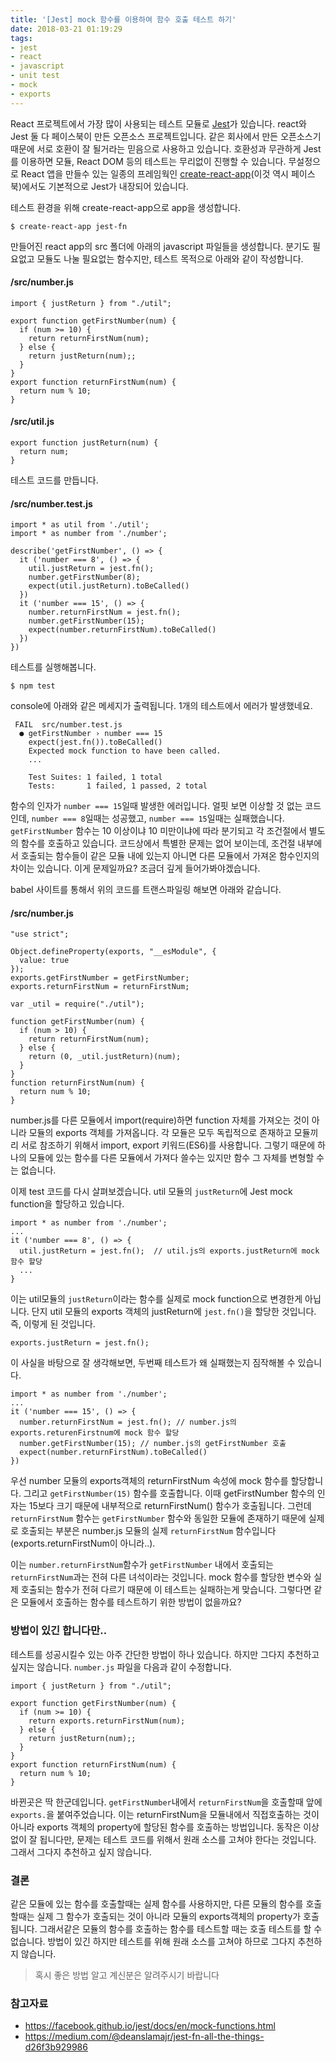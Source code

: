 ```yaml
---
title: '[Jest] mock 함수를 이용하여 함수 호출 테스트 하기'
date: 2018-03-21 01:19:29
tags:
- jest
- react
- javascript
- unit test
- mock
- exports
---
```

React 프로젝트에서 가장 많이 사용되는 테스트 모듈로 [Jest](https://facebook.github.io/jest/)가 있습니다. react와 Jest 둘 다 페이스북이 만든 오픈소스 프로젝트입니다. 같은 회사에서 만든 오픈소스기 때문에 서로 호환이 잘 될거라는 믿음으로 사용하고 있습니다. 호환성과 무관하게 Jest를 이용하면 모듈, React DOM 등의 테스트는 무리없이 진행할 수 있습니다. 무설정으로 React 앱을 만들수 있는 일종의 프레임웍인 [create-react-app](https://github.com/facebook/create-react-app)(이것 역시 페이스북)에서도 기본적으로 Jest가 내장되어 있습니다.

테스트 환경을 위해 create-react-app으로 app을 생성합니다.
```
$ create-react-app jest-fn
```
만들어진 react app의 src 폴더에 아래의 javascript 파일들을 생성합니다.
분기도 필요없고 모듈도 나눌 필요없는 함수지만, 테스트 목적으로 아래와 같이 작성합니다.

#### /src/number.js
```
import { justReturn } from "./util";

export function getFirstNumber(num) {
  if (num >= 10) {
    return returnFirstNum(num);
  } else {
    return justReturn(num);;
  }
}
export function returnFirstNum(num) {
  return num % 10;
}
```

#### /src/util.js
```
export function justReturn(num) {
  return num;
}
```

테스트 코드를 만듭니다.

#### /src/number.test.js
```
import * as util from './util';
import * as number from './number';

describe('getFirstNumber', () => {
  it ('number === 8', () => {
    util.justReturn = jest.fn();
    number.getFirstNumber(8);
    expect(util.justReturn).toBeCalled()
  })
  it ('number === 15', () => {
    number.returnFirstNum = jest.fn();
    number.getFirstNumber(15);
    expect(number.returnFirstNum).toBeCalled()
  })
})
```

테스트를 실행해봅니다.
```
$ npm test
```
console에 아래와 같은 메세지가 출력됩니다. 1개의 테스트에서 에러가 발생했네요.
```
 FAIL  src/number.test.js
  ● getFirstNumber › number === 15
    expect(jest.fn()).toBeCalled()
    Expected mock function to have been called.
    ...

    Test Suites: 1 failed, 1 total
    Tests:       1 failed, 1 passed, 2 total
```

함수의 인자가 `number === 15`일때 발생한 에러입니다. 얼핏 보면 이상할 것 없는 코드인데, `number === 8`일때는 성공했고, `number === 15`일때는 실패했습니다. `getFirstNumber` 함수는 10 이상이냐 10 미만이냐에 따라 분기되고 각 조건절에서 별도의 함수를 호출하고 있습니다. 코드상에서 특별한 문제는 없어 보이는데, 조건절 내부에서 호출되는 함수들이 같은 모듈 내에 있는지 아니면 다른 모듈에서 가져온 함수인지의 차이는 있습니다. 이게 문제일까요? 조금더 깊게 들어가봐야겠습니다.

babel 사이트를 통해서 위의 코드를 트랜스파일링 해보면 아래와 같습니다.

#### /src/number.js
```
"use strict";

Object.defineProperty(exports, "__esModule", {
  value: true
});
exports.getFirstNumber = getFirstNumber;
exports.returnFirstNum = returnFirstNum;

var _util = require("./util");

function getFirstNumber(num) {
  if (num > 10) {
    return returnFirstNum(num);
  } else {
    return (0, _util.justReturn)(num);
  }
}
function returnFirstNum(num) {
  return num % 10;
}
```
number.js를 다른 모듈에서 import(require)하면 function 자체를 가져오는 것이 아니라 모듈의 exports 객체를 가져옵니다. 각 모듈은 모두 독립적으로 존재하고 모듈끼리 서로 참조하기 위해서 import, export 키워드(ES6)를 사용합니다. 그렇기 때문에 하나의 모듈에 있는 함수를 다른 모듈에서 가져다 쓸수는 있지만 함수 그 자체를 변형할 수는 없습니다.

이제 test 코드를 다시 살펴보겠습니다. util 모듈의 `justReturn`에 Jest mock function을 할당하고 있습니다.
```
import * as number from './number';
...
it ('number === 8', () => {
  util.justReturn = jest.fn();  // util.js의 exports.justReturn에 mock 함수 할당
  ...
}
```
이는 util모듈의 `justReturn`이라는 함수를 실제로 mock function으로 변경한게 아닙니다. 단지 util 모듈의 exports 객체의 justReturn에 `jest.fn()`을 할당한 것입니다. 즉, 이렇게 된 것입니다.
```
exports.justReturn = jest.fn();
```
이 사실을 바탕으로 잘 생각해보면, 두번째 테스트가 왜 실패했는지 짐작해볼 수 있습니다.
```
import * as number from './number';
...
it ('number === 15', () => {
  number.returnFirstNum = jest.fn(); // number.js의 exports.returenFirstnum에 mock 함수 할당
  number.getFirstNumber(15); // number.js의 getFirstNumber 호출
  expect(number.returnFirstNum).toBeCalled()
})
```
우선 number 모듈의 exports객체의 returnFirstNum 속성에 mock 함수를 할당합니다. 그리고 `getFirstNumber(15)` 함수를 호출합니다. 이때 getFirstNumber 함수의 인자는 15보다 크기 때문에 내부적으로 returnFirstNum() 함수가 호출됩니다. 그런데 `returnFirstNum` 함수는 `getFirstNumber` 함수와 동일한 모듈에 존재하기 때문에 실제로 호출되는 부분은 number.js 모듈의 실제 `returnFirstNum` 함수입니다(exports.returnFirstNum이 아니라..).

이는 `number.returnFirstNum`함수가 `getFirstNumber` 내에서 호출되는 `returnFirstNum`과는 전혀 다른 녀석이라는 것입니다. mock 함수를 할당한 변수와 실제 호출되는 함수가 전혀 다르기 때문에 이 테스트는 실패하는게 맞습니다. 그렇다면 같은 모듈에서 호출하는 함수를 테스트하기 위한 방법이 없을까요?

### 방법이 있긴 합니다만..
테스트를 성공시킬수 있는 아주 간단한 방법이 하나 있습니다. 하지만 그다지 추천하고 싶지는 않습니다. `number.js` 파일을 다음과 같이 수정합니다.
```
import { justReturn } from "./util";

export function getFirstNumber(num) {
  if (num >= 10) {
    return exports.returnFirstNum(num);
  } else {
    return justReturn(num);;
  }
}
export function returnFirstNum(num) {
  return num % 10;
}
```
바뀐곳은 딱 한군데입니다. `getFirstNumber`내에서 `returnFirstNum`을 호출할때 앞에 `exports.`을 붙여주었습니다. 이는 returnFirstNum을 모듈내에서 직접호출하는 것이 아니라 exports 객체의 property에 할당된 함수를 호출하는 방법입니다. 동작은 이상없이 잘 됩니다만, 문제는 테스트 코드를 위해서 원래 소스를 고쳐야 한다는 것입니다. 그래서 그다지 추천하고 싶지 않습니다.

### 결론
같은 모듈에 있는 함수를 호출할때는 실제 함수를 사용하지만, 다른 모듈의 함수를 호출할때는 실제 그 함수가 호출되는 것이 아니라 모듈의 exports객체의 property가 호출됩니다. 그래서같은 모듈의 함수를 호출하는 함수를 테스트할 때는 호출 테스트를 할 수 없습니다. 방법이 있긴 하지만 테스트를 위해 원래 소스를 고쳐야 하므로 그다지 추천하지 않습니다.

> 혹시 좋은 방법 알고 계신분은 알려주시기 바랍니다

### 참고자료
* https://facebook.github.io/jest/docs/en/mock-functions.html
* https://medium.com/@deanslamajr/jest-fn-all-the-things-d26f3b929986